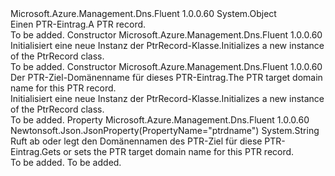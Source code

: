 <Type Name="PtrRecord" FullName="Microsoft.Azure.Management.Dns.Fluent.Models.PtrRecord">
  <TypeSignature Language="C#" Value="public class PtrRecord" />
  <TypeSignature Language="ILAsm" Value=".class public auto ansi beforefieldinit PtrRecord extends System.Object" />
  <TypeSignature Language="DocId" Value="T:Microsoft.Azure.Management.Dns.Fluent.Models.PtrRecord" />
  <TypeSignature Language="VB.NET" Value="Public Class PtrRecord" />
  <TypeSignature Language="F#" Value="type PtrRecord = class" />
  <AssemblyInfo>
    <AssemblyName>Microsoft.Azure.Management.Dns.Fluent</AssemblyName>
    <AssemblyVersion>1.0.0.60</AssemblyVersion>
  </AssemblyInfo>
  <Base>
    <BaseTypeName>System.Object</BaseTypeName>
  </Base>
  <Interfaces />
  <Docs>
    <summary>
            <span data-ttu-id="6748a-101">Einen PTR-Eintrag.</span><span class="sxs-lookup"><span data-stu-id="6748a-101">A PTR record.</span></span>
            </summary>
    <remarks>To be added.</remarks>
  </Docs>
  <Members>
    <Member MemberName=".ctor">
      <MemberSignature Language="C#" Value="public PtrRecord ();" />
      <MemberSignature Language="ILAsm" Value=".method public hidebysig specialname rtspecialname instance void .ctor() cil managed" />
      <MemberSignature Language="DocId" Value="M:Microsoft.Azure.Management.Dns.Fluent.Models.PtrRecord.#ctor" />
      <MemberSignature Language="VB.NET" Value="Public Sub New ()" />
      <MemberType>Constructor</MemberType>
      <AssemblyInfo>
        <AssemblyName>Microsoft.Azure.Management.Dns.Fluent</AssemblyName>
        <AssemblyVersion>1.0.0.60</AssemblyVersion>
      </AssemblyInfo>
      <Parameters />
      <Docs>
        <summary>
            <span data-ttu-id="6748a-102">Initialisiert eine neue Instanz der PtrRecord-Klasse.</span><span class="sxs-lookup"><span data-stu-id="6748a-102">Initializes a new instance of the PtrRecord class.</span></span>
            </summary>
        <remarks>To be added.</remarks>
      </Docs>
    </Member>
    <Member MemberName=".ctor">
      <MemberSignature Language="C#" Value="public PtrRecord (string ptrdname = null);" />
      <MemberSignature Language="ILAsm" Value=".method public hidebysig specialname rtspecialname instance void .ctor(string ptrdname) cil managed" />
      <MemberSignature Language="DocId" Value="M:Microsoft.Azure.Management.Dns.Fluent.Models.PtrRecord.#ctor(System.String)" />
      <MemberSignature Language="VB.NET" Value="Public Sub New (Optional ptrdname As String = null)" />
      <MemberSignature Language="F#" Value="new Microsoft.Azure.Management.Dns.Fluent.Models.PtrRecord : string -&gt; Microsoft.Azure.Management.Dns.Fluent.Models.PtrRecord" Usage="new Microsoft.Azure.Management.Dns.Fluent.Models.PtrRecord ptrdname" />
      <MemberType>Constructor</MemberType>
      <AssemblyInfo>
        <AssemblyName>Microsoft.Azure.Management.Dns.Fluent</AssemblyName>
        <AssemblyVersion>1.0.0.60</AssemblyVersion>
      </AssemblyInfo>
      <Parameters>
        <Parameter Name="ptrdname" Type="System.String" />
      </Parameters>
      <Docs>
        <param name="ptrdname"><span data-ttu-id="6748a-103">Der PTR-Ziel-Domänenname für dieses PTR-Eintrag.</span><span class="sxs-lookup"><span data-stu-id="6748a-103">The PTR target domain name for this PTR record.</span></span></param>
        <summary>
            <span data-ttu-id="6748a-104">Initialisiert eine neue Instanz der PtrRecord-Klasse.</span><span class="sxs-lookup"><span data-stu-id="6748a-104">Initializes a new instance of the PtrRecord class.</span></span>
            </summary>
        <remarks>To be added.</remarks>
      </Docs>
    </Member>
    <Member MemberName="Ptrdname">
      <MemberSignature Language="C#" Value="public string Ptrdname { get; set; }" />
      <MemberSignature Language="ILAsm" Value=".property instance string Ptrdname" />
      <MemberSignature Language="DocId" Value="P:Microsoft.Azure.Management.Dns.Fluent.Models.PtrRecord.Ptrdname" />
      <MemberSignature Language="VB.NET" Value="Public Property Ptrdname As String" />
      <MemberSignature Language="F#" Value="member this.Ptrdname : string with get, set" Usage="Microsoft.Azure.Management.Dns.Fluent.Models.PtrRecord.Ptrdname" />
      <MemberType>Property</MemberType>
      <AssemblyInfo>
        <AssemblyName>Microsoft.Azure.Management.Dns.Fluent</AssemblyName>
        <AssemblyVersion>1.0.0.60</AssemblyVersion>
      </AssemblyInfo>
      <Attributes>
        <Attribute>
          <AttributeName>Newtonsoft.Json.JsonProperty(PropertyName="ptrdname")</AttributeName>
        </Attribute>
      </Attributes>
      <ReturnValue>
        <ReturnType>System.String</ReturnType>
      </ReturnValue>
      <Docs>
        <summary>
            <span data-ttu-id="6748a-105">Ruft ab oder legt den Domänennamen des PTR-Ziel für diese PTR-Eintrag.</span><span class="sxs-lookup"><span data-stu-id="6748a-105">Gets or sets the PTR target domain name for this PTR record.</span></span>
            </summary>
        <value>To be added.</value>
        <remarks>To be added.</remarks>
      </Docs>
    </Member>
  </Members>
</Type>